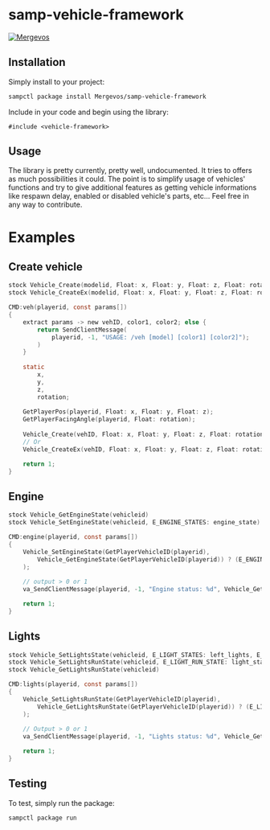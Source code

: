 # samp-vehicle-framework

[![Mergevos](https://img.shields.io/badge/Mergevos-samp--vehicle--framework-2f2f2f.svg?style=for-the-badge)](https://github.com/Mergevos/samp-vehicle-framework)

## Installation

Simply install to your project:

```bash
sampctl package install Mergevos/samp-vehicle-framework
```

Include in your code and begin using the library:

```pawn
#include <vehicle-framework>
```

## Usage

The library is pretty currently, pretty well, undocumented. It tries to offers as much possibilities it could. The point is to simplify usage of vehicles' functions and try to give additional features as getting vehicle informations like respawn delay, enabled or disabled vehicle's parts, etc...
Feel free in any way to contribute.

# Examples
## Create vehicle
```c
stock Vehicle_Create(modelid, Float: x, Float: y, Float: z, Float: rotation, color1, color2, respawn_delay, interior, virtual_world)
stock Vehicle_CreateEx(modelid, Float: x, Float: y, Float: z, Float: rotation, color1, color2, respawn_delay, interior, virtual_world, Float: health, const plate[MAX_NUMBER_PLATE])

CMD:veh(playerid, const params[])
{
    extract params -> new vehID, color1, color2; else {
        return SendClientMessage(
            playerid, -1, "USAGE: /veh [model] [color1] [color2]");
        )
    }
    
    static
        x,
        y,
        z,
        rotation;
        
    GetPlayerPos(playerid, Float: x, Float: y, Float: z);
    GetPlayerFacingAngle(playerid, Float: rotation);
    
    Vehicle_Create(vehID, Float: x, Float: y, Float: z, Float: rotation, color1, color2, 0, 0, 0);
    // Or
    Vehicle_CreateEx(vehID, Float: x, Float: y, Float: z, Float: rotation, color1, color2, 0, 0, 0, Float: 999.0, "My Vehicle");

    return 1;
}
```
## Engine
```c
stock Vehicle_GetEngineState(vehicleid)
stock Vehicle_SetEngineState(vehicleid, E_ENGINE_STATES: engine_state)

CMD:engine(playerid, const params[])
{
    Vehicle_SetEngineState(GetPlayerVehicleID(playerid),
        Vehicle_GetEngineState(GetPlayerVehicleID(playerid)) ? (E_ENGINE_STATE_OFF) : (E_ENGINE_STATE_ON)
    );
    
    // output > 0 or 1
    va_SendClientMessage(playerid, -1, "Engine status: %d", Vehicle_GetEngineState(GetPlayerVehicleID(playerid)));

    return 1;
}
```
## Lights
```c
stock Vehicle_SetLightsState(vehicleid, E_LIGHT_STATES: left_lights, E_LIGHT_STATES: right_lights, E_LIGHT_STATES: back_lights)
stock Vehicle_SetLightsRunState(vehicleid, E_LIGHT_RUN_STATE: light_state)
stock Vehicle_GetLightsRunState(vehicleid)

CMD:lights(playerid, const params[])
{
    Vehicle_SetLightsRunState(GetPlayerVehicleID(playerid),
        Vehicle_GetLightsRunState(GetPlayerVehicleID(playerid)) ? (E_LIGHTS_OFF) : (E_LIGHTS_ON)
    );
  
    // Output > 0 or 1
    va_SendClientMessage(playerid, -1, "Lights status: %d", Vehicle_GetLightsRunState(GetPlayerVehicleID(playerid)));

    return 1;
}
```

## Testing

To test, simply run the package:

```bash
sampctl package run
```

